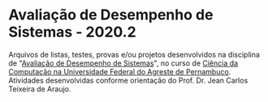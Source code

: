 # **Avaliação de Desempenho de Sistemas - 2020.2**
Arquivos de listas, testes, provas e/ou projetos desenvolvidos na disciplina de "[Avaliação de Desempenho de Sistemas][ADS]", no curso de [Ciência da Computação na Universidade Federal do Agreste de Pernambuco][UFAPE]. Atividades desenvolvidas conforme orientação do Prof. Dr. Jean Carlos Teixeira de Araujo.

<!-- Links -->

[ADS]: https://www.google.com/search?q=Avalia%C3%A7%C3%A3o+de+Desempenho+de+Sistemas
[UFAPE]: http://www.ufape.edu.br/br/node/409
<!-- [bnb]:  -->
